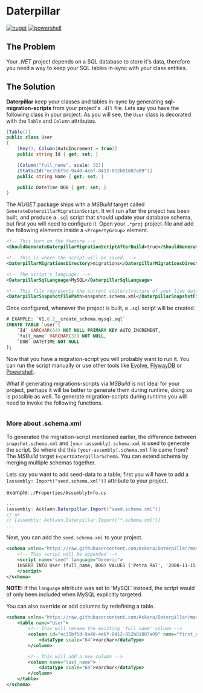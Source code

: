 # Daterpillar 

[![nuget](https://img.shields.io/nuget/v/Acklann.Daterpillar.svg?maxAge=2592000?style=flat-square)](https://www.nuget.org/packages/Acklann.Daterpillar)
[![powershell](https://img.shields.io/powershellgallery/v/daterpillar.svg?style=flat)](https://www.powershellgallery.com/packages/Daterpillar)

## The Problem
Your *.NET* project depends on a SQL database to store it's data, therefore you need a way to keep your SQL tables in-sync with your class entities.

## The Solution
**Daterpillar** keep your classes and tables in-sync by generating **sql-migration-scripts** from your project's `.dll` file. Lets say you have the following class in your project. As you will see, the `User` class is decorated with the `Table` and `Column` attributes.

```csharp
[Table()]
public class User
{
    [Key(), Column(AutoIncrement = true)]
    public string Id { get; set; }

    [Column("full_name", scale: 32)]
    [StaticId("ec35bf5d-9a40-4e6f-8412-852b81807a09")]
    public string Name { get; set; }

    public DateTime DOB { get; set; }
}
```

The *NUGET* package ships with a *MSBuild* target called `GenerateDaterpillarMigrationScript`. It will run after the project has been built, and produce a `.sql` script that should update your database schema, but first you will need to configure it. Open your `.*proj` project-file and add the following elements inside a `<PropertyGroup>` element.

```xml
<!-- This turn on the feature -->
<ShouldGenerateDaterpillarMigrationScriptAfterBuild>true</ShouldGenerateDaterpillarMigrationScriptAfterBuild>

<!-- This is where the script will be saved. -->
<DaterpillarMigrationsDirectory>migrations</DaterpillarMigrationsDirectory>

<!-- The script's language. -->
<DaterpillarSqlLanguage>MySQL</DaterpillarSqlLanguage>

<!-- This file represents the current state/structure of your live database. (Optional defaulats to 'snapshot.schema.xml') -->
<DaterpillarSnapshotFilePath>snapshot.schema.xml</DaterpillarSnapshotFilePath>
```

Once configured, whenever the project is built, a `.sql` script will be created. 

```sql
# EXAMPLE: `V1.0.2__create_schema.mysql.sql`
CREATE TABLE `user`(
    `Id` VARCHAR(64) NOT NULL PRIMARY KEY AUTO_INCREMENT,
    `full_name` VARCHAR(32) NOT NULL,
    `DOB` DATETIME NOT NULL
);
```

Now that you have a migration-script you will probably want to run it. You can run the script manually or use other tools like [Evolve](https://www.nuget.org/packages/Evolve/), [FlywayDB](https://flywaydb.org/) or [Powershell](https://www.powershellgallery.com/packages/Daterpillar). 

What if generating migrations-scripts via *MSBuild* is not ideal for your project, perhaps it will be better to generate them during runtime, doing so is possible as well. To generate migration-scripts during runtime you will need to invoke the following functions.

```csharp

```

### More about .schema.xml

To generated the migration-script mentioned earlier, the difference between `snapshot.schema.xml` and `[your-assembly].schema.xml` is used to generate the script. So where did this `[your-assembly].schema.xml` file came from? The *MSBuild* target `ExportDaterpillarSchema`. You can extend schema by merging multiple schemas together.

Lets say you want to add seed-data to a table; first you will have to add a `[assembly: Import("seed.schema.xml")]` attribute to your project. 

example: `./Properties/AssemblyInfo.cs`

```csharp
...
[assembly: Acklann.Daterpillar.Import("seed.schema.xml")]
// or
// [assembly: Acklann.Daterpillar.Import("*.schema.xml")]
...
```

Next, you can add the `seed.schema.xml` to your project.

```xml
<schema xmlns="https://raw.githubusercontent.com/Ackara/Daterpillar/master/src/daterpillar.xsd">
    <!-- This script will be appended -->
    <script name="seed" language="Generic">
    INSERT INTO User (full_name, DOB) VALUES ('Petra Ral', '2000-11-15');
    </script>
</schema>
```

**NOTE:** If the `language` attribute was set to 'MySQL' instead, the script would of only been included when MySQL explicitly targeted.

You can also override or add columns by redefining a table.

```xml
<schema xmlns="https://raw.githubusercontent.com/Ackara/Daterpillar/master/src/daterpillar.xsd">
    <table name="User">
        <!-- This will rename the existing 'full_name' column -->
        <column id="ec35bf5d-9a40-4e6f-8412-852b81807a09" name="first_name">
            <dataType scale="64">varchar</dataType>
        </column>

        <!-- This will add a new column -->
        <column name="last_name">
            <dataType scale="64">varchar</dataType>
        </column>
    </table>
</schema>
```
